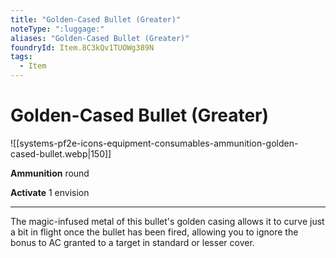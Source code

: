```yaml
---
title: "Golden-Cased Bullet (Greater)"
noteType: ":luggage:"
aliases: "Golden-Cased Bullet (Greater)"
foundryId: Item.8C3kQv1TUOWg389N
tags:
  - Item
---
```


# Golden-Cased Bullet (Greater)
![[systems-pf2e-icons-equipment-consumables-ammunition-golden-cased-bullet.webp|150]]

**Ammunition** round

**Activate** 1 envision

* * *

The magic-infused metal of this bullet's golden casing allows it to curve just a bit in flight once the bullet has been fired, allowing you to ignore the bonus to AC granted to a target in standard or lesser cover.
